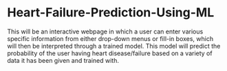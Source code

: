 # Heart-Failure-Prediction-Using-ML
This will be an interactive webpage in which a user can enter various specific information from either drop-down menus or fill-in boxes, which will then be interpreted through a trained model. This model will predict the probability of the user having heart disease/failure based on a variety of data it has been given and trained with.
